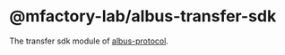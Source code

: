 # @mfactory-lab/albus-transfer-sdk

The transfer sdk module of [albus-protocol](https://albus.finance/).
